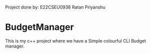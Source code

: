 
Project done by:
E22CSEU0938  Ratan Priyanshu

# BudgetManager
This is my c++ project where we have a Simple colourful CLI Budget manager.

